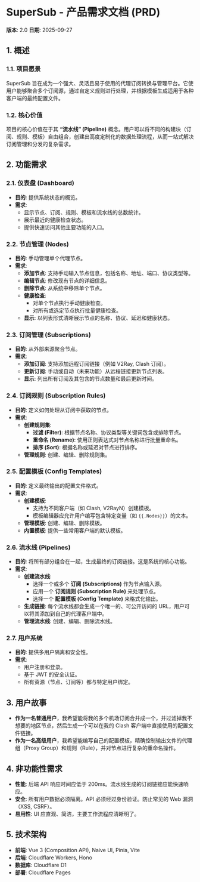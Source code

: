 # SuperSub - 产品需求文档 (PRD)

**版本**: 2.0
**日期**: 2025-09-27

## 1. 概述

### 1.1. 项目愿景

SuperSub 旨在成为一个强大、灵活且易于使用的代理订阅转换与管理平台。它使用户能够聚合多个订阅源，通过自定义规则进行处理，并根据模板生成适用于各种客户端的最终配置文件。

### 1.2. 核心价值

项目的核心价值在于其 **“流水线” (Pipeline)** 概念。用户可以将不同的构建块（订阅、规则、模板）自由组合，创建出高度定制化的数据处理流程，从而一站式解决订阅管理和分发的复杂需求。

## 2. 功能需求

### 2.1. 仪表盘 (Dashboard)

- **目的**: 提供系统状态的概览。
- **需求**:
  - 显示节点、订阅、规则、模板和流水线的总数统计。
  - 展示最近的健康检查状态。
  - 提供快速访问其他主要功能的入口。

### 2.2. 节点管理 (Nodes)

- **目的**: 手动管理单个代理节点。
- **需求**:
  - **添加节点**: 支持手动输入节点信息，包括名称、地址、端口、协议类型等。
  - **编辑节点**: 修改现有节点的详细信息。
  - **删除节点**: 从系统中移除单个节点。
  - **健康检查**:
    - 对单个节点执行手动健康检查。
    - 对所有或选定节点执行批量健康检查。
  - **显示**: 以列表形式清晰展示节点的名称、协议、延迟和健康状态。

### 2.3. 订阅管理 (Subscriptions)

- **目的**: 从外部来源聚合节点。
- **需求**:
  - **添加订阅**: 支持添加远程订阅链接（例如 V2Ray, Clash 订阅）。
  - **更新订阅**: 手动或自动（未来功能）从远程链接更新节点列表。
  - **显示**: 列出所有订阅及其包含的节点数量和最后更新时间。

### 2.4. 订阅规则 (Subscription Rules)

- **目的**: 定义如何处理从订阅中获取的节点。
- **需求**:
  - **创建规则集**:
    - **过滤 (Filter)**: 根据节点名称、协议类型等关键词包含或排除节点。
    - **重命名 (Rename)**: 使用正则表达式对节点名称进行批量重命名。
    - **排序 (Sort)**: 根据名称或延迟对节点进行排序。
  - **管理规则**: 创建、编辑、删除规则集。

### 2.5. 配置模板 (Config Templates)

- **目的**: 定义最终输出的配置文件格式。
- **需求**:
  - **创建模板**:
    - 支持为不同客户端（如 Clash, V2RayN）创建模板。
    - 模板编辑器应允许用户编写包含特定变量（如 `{{.Nodes}}`）的文本。
  - **管理模板**: 创建、编辑、删除模板。
  - **内置模板**: 提供一些常用客户端的默认模板。

### 2.6. 流水线 (Pipelines)

- **目的**: 将所有部分组合在一起，生成最终的订阅链接。这是系统的核心功能。
- **需求**:
  - **创建流水线**:
    - 选择一个或多个 **订阅 (Subscriptions)** 作为节点输入源。
    - 应用一个 **订阅规则 (Subscription Rule)** 来处理节点。
    - 选择一个 **配置模板 (Config Template)** 来格式化输出。
  - **生成链接**: 每个流水线都会生成一个唯一的、可公开访问的 URL，用户可以将其添加到自己的代理客户端中。
  - **管理流水线**: 创建、编辑、删除流水线。

### 2.7. 用户系统

- **目的**: 提供多用户隔离和安全性。
- **需求**:
  - 用户注册和登录。
  - 基于 JWT 的安全认证。
  - 所有资源（节点、订阅等）都与特定用户绑定。

## 3. 用户故事

- **作为一名普通用户**，我希望能将我的多个机场订阅合并成一个，并过滤掉我不想要的地区节点，然后生成一个可以在我的 Clash 客户端中直接使用的配置文件链接。
- **作为一名高级用户**，我希望能编写自己的配置模板，精确控制输出文件的代理组（Proxy Group）和规则（Rule），并对节点进行复杂的重命名操作。

## 4. 非功能性需求

- **性能**: 后端 API 响应时间应低于 200ms。流水线生成的订阅链接应能快速响应。
- **安全**: 所有用户数据必须隔离。API 必须经过身份验证。防止常见的 Web 漏洞（XSS, CSRF）。
- **易用性**: UI 应直观、简洁，主要工作流程应清晰明了。

## 5. 技术架构

- **前端**: Vue 3 (Composition API), Naive UI, Pinia, Vite
- **后端**: Cloudflare Workers, Hono
- **数据库**: Cloudflare D1
- **部署**: Cloudflare Pages